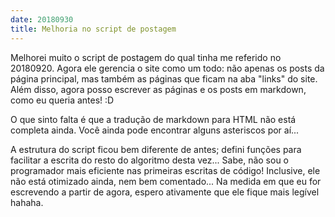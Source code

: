 ```yaml
---
date: 20180930
title: Melhoria no script de postagem
---
```


Melhorei muito o script de postagem do qual tinha me referido no 20180920. Agora ele gerencia o site como um todo: não apenas os posts da página principal, mas também as páginas que ficam na aba "links" do site. Além disso, agora posso escrever as páginas e os posts em markdown, como eu queria antes! :D

O que sinto falta é que a tradução de markdown para HTML não está completa ainda. Você ainda pode encontrar alguns asteriscos por aí...

A estrutura do script ficou bem diferente de antes; defini funções para facilitar a escrita do resto do algoritmo desta vez... Sabe, não sou o programador mais eficiente nas primeiras escritas de código! Inclusive, ele não está otimizado ainda, nem bem comentado... Na medida em que eu for escrevendo a partir de agora, espero ativamente que ele fique mais legível hahaha.
